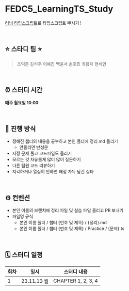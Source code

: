 # FEDC5_LearningTS_Study
[러닝 타입스크립트](https://www.yes24.com/Product/Goods/116585556)로 타입스크립트 뿌시기 !

<br/>


## ⭐️ 스타디 팀 ⭐️

> 조익준 김석주 이예진 백윤서 손호민 최용재 현세인

<br/>

## ⏰ 스터디 시간

**매주 월요일 10:00**

<br/>


## 🔨 진행 방식

- 정해진 챕터의 내용을 공부하고 본인 폴더에 정리.md 올리기
  - 안올리면 반성문 
- 지정 문제 풀고 코드파일도 올리기
- 모르는 것 자유롭게 많이 많이 질문하기
- 다른 팀원 코드 리뷰하기
- 지각하거나 열심히 안하면 애정 가득 담긴 질타

<br/>

## ⚙️ 컨벤션

* 본인 이름의 브랜치에 정리 파일 및 실습 파일 올리고 PR 보내기
* 파일명 규칙
  * 본인 이름 폴더 / 챕터 {번호 및 제목} / {정리}.md
  * 본인 이름 폴더 / 챕터 {번호 및 제목} / Practice / {문제}.ts

<br/>


## 🗓 스터디 일정

| 회차 | 일시     | 스터디 내용      | 
| ---- | -------- | --------  |
| 1    | 23.11.13 월 | CHAPTER 1, 2, 3, 4 | 


